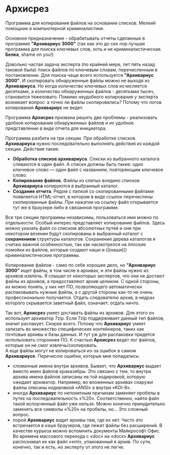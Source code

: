 # Архисрез
Программа для копирования файлов на основании списков. Мелкий помощник в компьютерной криминалистике.

Основное предназначение - обрабатывать отчеты сделанные в программе **"Архивариус 3000"** (так как это 
до сих пор лучшая программа для поиска ключевых слов, хоть и не криминалистическая. **Белка**, shame 
on you!)

Довольно частая задача эксперта (по крайней мере, лет пять назад таковой была) поиск файлов по ключевым 
словам, перечисленным в постановлении. Для поиска чаще всего используется **"Архивариус 3000"**. И 
скопировать обнаруженные файлы можно не выходя из **Архивариуса**. Но когда количество ключевых слов 
исчисляется десятками, а количество обнаруженных файлов - десятками тысяч, становится тяжеловато. 
Помимо неудобного копирования у эксперта возникает вопрос: а точно ли файлы скопировались? Потому что 
логов копирования **Архивариус** не ведет.

Программа **Архисрез** призвана решить две проблемы - реализовать удобное копирование обнаруженных 
файлов и их удобное представление в виде отчета для инициатора.

Программа разбита на три секции. При обработке списков **Архивариуса** нужно последовательно выполнять 
действия из каждой секции. Действия такие:
* **Обработка списков архивариуса**. Списки из выбранного каталога сливаются в один файл. А списки должны 
быть такие: одно ключевое слово — один файл с названием, повторяющим ключевое слово.
* **Копирование файлов**. Файлы из слитых воедино списков **Архивариуса** копируются в выбранный каталог.
* **Создание отчета**. Рядом с  папкой со скопированными файлами появляется HTML-отчет, в котором в виде 
ссылок перечислены скопированные файлы. При нажатии на ссылку файл открывается тут же в браузере либо 
в связанной программе.

Все три секции программы независимы, пользоваться ими можно по отдельности. Особый интерес 
представляет копирование файлов. Здесь можно указать файл со списком абсолютных путей и они при 
некотором везении будут скопированы в выбранный каталог с **сохранением** структуры каталогов. 
Сохранение дерева каталогов я считаю важной особенностью, так как насмотрелся на плоские помойки из 
файлов, которые создают наши и (((наши))) криминалистические программы. 

Копирование файлов - само по себе хорошее дело, но **"Архивариус 3000"** ищет файлы, в том числе в 
архивах, и эти файлы нужно из архивов извлечь. Я слышал от некоторых экспертов, что они не 
достают файлы из архивов, а предоставляют архив целиком. С одной стороны, их можно понять, у них 
нет ПО, позволяющего автоматически распаковывать нужные файлы, а с другой стороны как-то не очень 
профессионально получается. Отдать следователю архив, в недрах которого скрывается заветный файл, 
означает: отдать ничто.

Так вот, **Архисрез** умеет доставать файлы из архивов. Для этого он использует архиватор 7zip. 
Если 7zip поддерживает данный тип файлов, значит распакует. Скорее всего. Потому что **Архивариус** умеет 
зализать во множество специфических контейнеров, таких как почтовые архивы и базы данных. И тут уж для 
распаковки придется использовать стороннее ПО. К счастью **Архисрез** ведет лог файлов, которые он не 
смог извлечь/скопировать.  
А еще файлы могут не копироваться из-за ошибок в самом **Архивариусе**. Перечислю ошибки, которые мне 
попадались:
- сломанные имена внутри архивов. Бывает, что **Архивариус** выдает вместо имен файлов краказябры. Это 
связано с тем, то внутри архива имена файлов записаны не той кодировкой, которую ожидает архиватор. 
Например, во вложенных архивах снаружи файлы описаны кодировкой «ANSI» а внутри «KOI-8».
- иногда **Архивариус** по непонятным причинам заменяет пробелы в путях на последовательность «%20». 
Соответственно, найти файл такой испорченный файл уже нельзя. Можно конечно принудительно заменять все 
символы «%20» на пробелы, но… Это сложный вопрос.
- порой **Архивариус** видит архивы там, где их нет. Часто это встречается в кэше браузеров, где лежат 
файлы без расширений. В качестве курьеза можно вспомнить документы Майкрософт Офис. Во времена массового 
перехода с «doc» на «docx» **Архивариус** распознавал их как файл «xml», упакованный в архив. По сути, 
конечно, так и есть, но эксперту от этого не легче.
